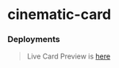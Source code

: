 # cinematic-card

### Deployments

> Live Card Preview is [here](https://abibv.github.io/cinematic-card/)

